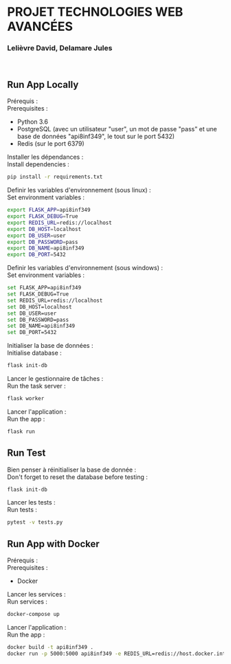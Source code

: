 # PROJET TECHNOLOGIES WEB AVANCÉES
### Lelièvre David, Delamare Jules
<br />

## Run App Locally

Prérequis :<br />
Prerequisites :
- Python 3.6
- PostgreSQL (avec un utilisateur "user", un mot de passe "pass" et une base de données "api8inf349", le tout sur le port 5432)
- Redis (sur le port 6379)

Installer les dépendances :<br />
Install dependencies :
```sh
pip install -r requirements.txt
```
Definir les variables d'environnement (sous linux) :<br />
Set environment variables :
```sh
export FLASK_APP=api8inf349
export FLASK_DEBUG=True
export REDIS_URL=redis://localhost
export DB_HOST=localhost
export DB_USER=user
export DB_PASSWORD=pass
export DB_NAME=api8inf349
export DB_PORT=5432
```
Definir les variables d'environnement (sous windows) :<br />
Set environment variables :
```sh
set FLASK_APP=api8inf349
set FLASK_DEBUG=True
set REDIS_URL=redis://localhost
set DB_HOST=localhost
set DB_USER=user
set DB_PASSWORD=pass
set DB_NAME=api8inf349
set DB_PORT=5432
```

Initialiser la base de données : <br />
Initialise database :
```sh
flask init-db 
```

Lancer le gestionnaire de tâches :<br />
Run the task server :
```sh
flask worker
```
Lancer l'application :<br />
Run the app :
```sh
flask run
```
## Run Test 
Bien penser à réinitialiser la base de donnée :<br />
Don't forget to reset the database before testing :
```sh
flask init-db 
```

Lancer les tests :<br />
Run tests :
```sh
pytest -v tests.py
```

## Run App with Docker
Prérequis :<br />
Prerequisites :
- Docker

Lancer les services :<br />
Run services :
```sh
docker-compose up
```
Lancer l'application :<br />
Run the app :
```sh
docker build -t api8inf349 .
docker run -p 5000:5000 api8inf349 -e REDIS_URL=redis://host.docker.internal -e DB_HOST=host.docker.internal -e DB_USER=user -e DB_PASSWORD=pass -e DB_NAME=api8inf349 -e DB_PORT=5432
```

